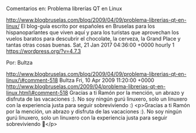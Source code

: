 Comentarios en: Problema librerías QT en Linux

http://www.blogbruselas.com/blog/2009/04/09/problema-librerias-qt-en-linux/
El blog-guía escrito por españoles en Bruselas para los hispanoparlantes
que viven aquí y para los turistas que aprovechan los vuelos baratos
para descubrir el chocolate, la cerveza, la Grand Place y tantas otras
cosas buenas. Sat, 21 Jan 2017 04:36:00 +0000 hourly 1
https://wordpress.org/?v=4.7.3

Por: Bultza

http://www.blogbruselas.com/blog/2009/04/09/problema-librerias-qt-en-linux/\#comment-518
Bultza Fri, 10 Apr 2009 11:20:00 +0000
http://www.blogbruselas.com/2009/04/problema-librerias-qt-en-linux.html\#comment-518
Gracias a ti Ramón por la mención, un abrazo y disfruta de las
vacaciones :). No soy ningún gurú linuxero, solo un linuxero con la
experiencia justa para seguir sobreviviendo :) \<p\>Gracias a ti Ramón
por la mención, un abrazo y disfruta de las vacaciones :). No soy ningún
gurú linuxero, solo un linuxero con la experiencia justa para seguir
sobreviviendo 🙂\</p\>
